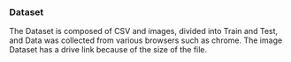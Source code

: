 ### Dataset
The Dataset is composed of CSV and images, divided into Train and Test, and Data was collected from various browsers such as chrome.
The image Dataset has a drive link because of the size of the file.
